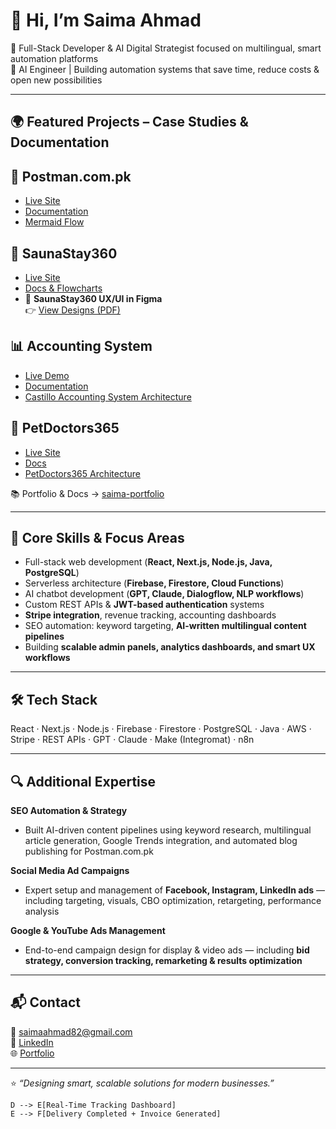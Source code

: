 
# 👋 Hi, I’m Saima Ahmad  

🧠 Full-Stack Developer & AI Digital Strategist focused on multilingual, smart automation platforms  
🚀 AI Engineer | Building automation systems that save time, reduce costs & open new possibilities  

---

## 🌍 Featured Projects   – Case Studies & Documentation  

## 🚚 Postman.com.pk  
- [Live Site](https://postman.com.pk)  
- [Documentation](https://github.com/saimaahmad/postman-logistics/tree/main/docs)  
- [Mermaid Flow](https://github.com/saimaahmad/postman-logistics#parcel-workflow)  

## 🧖 SaunaStay360  
- [Live Site](https://saunastay-frontend.vercel.app/)  
- [Docs & Flowcharts](https://github.com/saimaahmad/saunastay360/tree/main/docs)
- 🎨 **SaunaStay360 UX/UI in Figma**  
👉 [View Designs (PDF)](docs/Website%20SaunaStay%20Prototype.pdf)

  

## 📊 Accounting System  
- [Live Demo](https://castillo-accounting-firm.vercel.app/)  
- [Documentation](https://github.com/saimaahmad/accounting-system/tree/main/docs)
- [Castillo Accounting System Architecture](docs/02_castillo_architecture.md) 

## 🐾 PetDoctors365  
- [Live Site](https://doctors365.org/)  
- [Docs](https://github.com/saimaahmad/petdoctors365/tree/main/docs)
- [PetDoctors365 Architecture](docs/02_petdoctors_architecture.md)  

📚 Portfolio & Docs → [saima-portfolio](https://github.com/saimaahmad/saima-portfolio)  

---

## 🧩 Core Skills & Focus Areas  

- Full-stack web development (**React, Next.js, Node.js, Java, PostgreSQL**)  
- Serverless architecture (**Firebase, Firestore, Cloud Functions**)  
- AI chatbot development (**GPT, Claude, Dialogflow, NLP workflows**)  
- Custom REST APIs & **JWT-based authentication** systems  
- **Stripe integration**, revenue tracking, accounting dashboards  
- SEO automation: keyword targeting, **AI-written multilingual content pipelines**  
- Building **scalable admin panels, analytics dashboards, and smart UX workflows**  

---

## 🛠️ Tech Stack  

React · Next.js · Node.js · Firebase · Firestore · PostgreSQL · Java · AWS · Stripe · REST APIs · GPT · Claude · Make (Integromat) · n8n  

---

## 🔍 Additional Expertise  

**SEO Automation & Strategy**  
- Built AI-driven content pipelines using keyword research, multilingual article generation, Google Trends integration, and automated blog publishing for Postman.com.pk  

**Social Media Ad Campaigns**  
- Expert setup and management of **Facebook, Instagram, LinkedIn ads** — including targeting, visuals, CBO optimization, retargeting, performance analysis  

**Google & YouTube Ads Management**  
- End-to-end campaign design for display & video ads — including **bid strategy, conversion tracking, remarketing & results optimization**  

---

## 📬 Contact  

📧 saimaahmad82@gmail.com  
🔗 [LinkedIn](https://www.linkedin.com/in/saimaahmad-dm/)  
🌐 [Portfolio](https://github.com/saimaahmad/saima-portfolio)  

---

⭐ *“Designing smart, scalable solutions for modern businesses.”*  

    D --> E[Real-Time Tracking Dashboard]
    E --> F[Delivery Completed + Invoice Generated]

